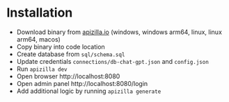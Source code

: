 # Installation

- Download binary from [apizilla.io](www.apizilla.io) (windows, windows arm64, linux, linux arm64, macos)
- Copy binary into code location
- Create database from `sql/schema.sql`
- Update credentials `connections/db-chat-gpt.json` and `config.json`
- Run `apizilla dev`
- Open browser http://localhost:8080
- Open admin panel http://localhost:8080/login
- Add additional logic by running `apizilla generate`
